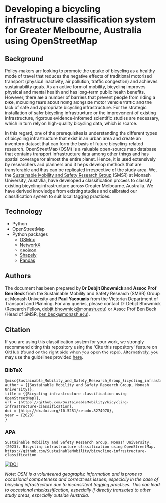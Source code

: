 # Developing a bicycling infrastructure classification system for Greater Melbourne, Australia using OpenStreetMap
## Background

Policy-makers are looking to promote the uptake of bicycling as a healthy mode of travel that reduces the negative effects of traditional motorised transport (physical inactivity, air pollution, traffic congestion) and achieves sustainability goals. 
As an active form of mobility, bicycling improves physical and mental health and has long-term public health benefits.
However, there are a number of barriers that prevent people from riding a bike, including fears about riding alongside motor vehicle traffic and the lack of safe and appropriate bicycling infrastructure. 
For the strategic installation of safer bicycling infrastructure or the improvement of existing infrastructure, rigorous evidence-informed scientific studies are necessary, which in turn rely on high-quality bicycling data, which is scarce.

In this regard, one of the prerequisites is understanding the different types of bicycling infrastructure that exist in an urban area and create an inventory dataset that can form the basis of future bicycling-related research.
[OpenStreetMap](https://www.openstreetmap.org/#map=10/-37.9524/145.0806) (OSM) is a valuable open-source map database that contains transport infrastructure data among other things and has spatial coverage for almost the entire planet.
Hence, it is used extensively by researchers and planners and it helps develop methods that are transferable and thus can be replicated irrespective of the study area.
We, the [Sustainable Mobility and Safety Research Group](https://www.monash.edu/medicine/sphpm/units/traumaepi/sustainable-mobility-and-safety-research-group) (SMSR) at Monash University, Australia, have developed a classification process to classify existing bicycling infrastructure across Greater Melbourne, Australia.
We have derived knowledge from existing studies and calibrated our classification system to suit local tagging practices.

## Technology
  * Python
  * OpenStreetMap
  * Python packages
    * [OSMnx](https://osmnx.readthedocs.io/en/stable/user-reference.html)
    * [NetworkX](https://networkx.org/)
    * [geojson](https://pypi.org/project/geojson/)
    * [Shapely](https://shapely.readthedocs.io/en/stable/manual.html)
    * [Pandas](https://pandas.pydata.org/docs/index.html)
      
## Authors
The document has been prepared by **Dr Debjit Bhowmick** and **Assoc Prof Ben Beck** from the Sustainable Mobility and Safety Research (SMSR) Group at Monash University and **Paul Yacoumis** from the Victorian Department of Transport and Planning. 
For any queries, please contact Dr Debjit Bhowmick (Research Fellow, debjit.bhowmick@monash.edu) or Assoc Prof Ben Beck (Head of SMSR, ben.beck@monash.edu).

## Citation
If you are using this classification system for your work, we strongly recommend citing this repository using the 'Cite this repository' feature on GitHub (found on the right side when you open the repo). 
Alternatively, you may use the guidelines provided [here](https://www.ilovephd.com/how-do-you-cite-a-github-repository/).

### BibTeX
```
@misc{Sustainable_Mobility_and_Safety_Research_Group_Bicycling_infrastructure_classification_2023,
author = {{Sustainable Mobility and Safety Research Group, Monash University}},
title = {{Bicycling infrastructure classification using OpenStreetMap}},
url = {https://github.com/SustainableMobility/bicycling-infrastructure-classification},
doi = {http://dx.doi.org/10.5281/zenodo.8274978},
year = {2023}
}
```
>
### APA
```
Sustainable Mobility and Safety Research Group, Monash University. (2023). Bicycling infrastructure classification using OpenStreetMap. https://github.com/SustainableMobility/bicycling-infrastructure-classification
```
[![DOI](https://zenodo.org/badge/679530218.svg)](https://zenodo.org/badge/latestdoi/679530218)


_Note: OSM is a volunteered geographic information and is prone to occasional completeness and correctness issues, especially in the case of bicycling infrastructure due to inconsistent tagging practices. This can lead to occasional misclassification, especially if directly translated to other study areas, especially outside Australia._

